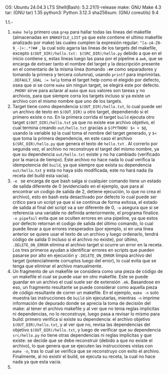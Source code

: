 OS: Ubuntu 24.04.3 LTS
Shell(Bash): 5.2.21(1)-release
make: GNU Make 4.3
tar: (GNU tar) 1.35
python3: Python 3.12.3
sha256sum: (GNU coreutils) 9.4

1.1.-
1. `make help` primero usa `grep` para hallar todas las lineas del makefile (almacenadas en `$MAKEFILE_LIST` ya que este contiene el ultimo makefile analizado por make) las cuales cumplen la expresión regular: `^[a-zA-Z0-9_-]+:.*?## `, la cual solo agarra las lineas de los targets del makefile, excepto `$(OUT_DIR)/hello.txt: $(SRC_DIR)/hello.py` debido a que en el inicio contiene `$`, estas lineas luego las pasa por el pipeline a `awk`, que se encarga de extraer tanto el nombre del target y la descripción presente en el comentario de la misma linea (tomando `:##` como separadores y tomando la primera y tercera columna), usando `printf` para imprimirlas. `.DEFAULT_GOAL := help` toma el target help como el elegido por defecto, osea que si se corre `make` sin ningun target, se elegirá este por defecto. `.PHONY` sirve para aclarar al `make` que sus valores son tareas y no archivos, para que siempre corra los targets incluso si ya existe un archivo con el mismo nombre que uno de los targets.
2. Target tiene como dependencia `$(OUT_DIR)/hello.txt`, lo cual puede ser un archivo de texto en `$(OUT_DIR)` u otro target, dependiendo si el primero existe o no. En la primera corrida el target `build` ejecuta otro target `$(OUT_DIR)/hello.txt` ya que no existe ese archivo objetivo, el cual termina creando `out/hello.txt` gracias a `$(PYTHON) $< > $@`, usando la variable `$@` la cual toma el nombre del target generado, y `$<` que toma la primera dependencia, en este caso el archivo `$(SRC_DIR)/hello.py` que genera el texto de `hello.txt` . Al correrlo por segunda vez, el archivo no reconstruye el target del mismo nombre, ya que su dependencia `out/hello.txt` existe y no ha cambiado (verificado por la marca de tiempo). Este archivo no hace nada lo cual verifica la idempotencia del `build`, ya que siempre que exista su dependencia `out/hello.txt` y esta no haya sido modificada, este no hará nada (la receta del build esta vacia).
3. `-e ` se encarga de que bash salga si cualquier comando tiene un estado de salida diferente de 0 (evidenciado en el ejemplo, que para al encontrar un codigo de salida de 2, detiene ejecución, lo que no crea el archivo), esto en bash esta desactivado por defecto lo cual puede ser critico para un script ya que si se continua de forma exitosa, el estado de salida al final del script va a ser diferente de 0, `-u` asegura que si se referencia una variable no definida anteriormente, el programa finalice. `-o pipefail` evita que se oculten errores en una pipeline, ya que estos por defecto retornan el codigo de salida del último comando, lo cual puede llevar a que errores inesperados (por ejemplo, si en una linea anterior se quiere usar el texto de un archivo y luego ordenarlo, tendrá código de salida 0 incluso si el archivo no existe), por último, `.DELETE_ON_ERROR` elimina el archivo target si ocurre un error en la receta. Los tres primeros ayudan a identificar errores en scripts que pueden pasarse por alto en ejecución y `.DELETE_ON_ERROR` limpia archivo del target (potencialmente corruptos luego del error), lo cual evita que se tenga que eliminar el archivo manualmente.
4. Un fragmento de un makefile se considera como una pieza de código de un makefile el cual se puede usar en otro makefile. Este se puede guardar en un archivo el cual suele ser de extensión `.mk`. Basandose en eso, un fragmento resultante se puede considerar como aquella pieza de código resultante de correr un makefile. En el ejemplo, `make -n` solo muestra las instrucciones de `build` sin ejecutarlas, mientras `-n` imprime información de depurado donde se aprecia la toma de decisión del make: al tener el archivo makefile y al ver que no tenia reglas implicitas ni dependencias, no lo reconstruye, luego pasa a revisar lo mismo para build: primero verifica si existe su dependencia: el archivo objetivo `$(OUT_DIR)/hello.txt`, y al ver que no, revisa las dependencias del objetivo `$(OUT_DIR)/hello.txt`, y luego de verificar que su dependencia `src/hello.py` no tiene otras dependencias ni reglas implícitas y que existe: se decide que se debe reconstruir (debido a que no existe el archivo), lo que genera que se ejecuten las instrucciones vistas con `make -n`, tras lo cual se verifica que se reconstruyo con exito el archivo. Finalmente, al no existir el build, se ejecuta su receta, la cual no hace nada ya que esta vacía.
5. 
